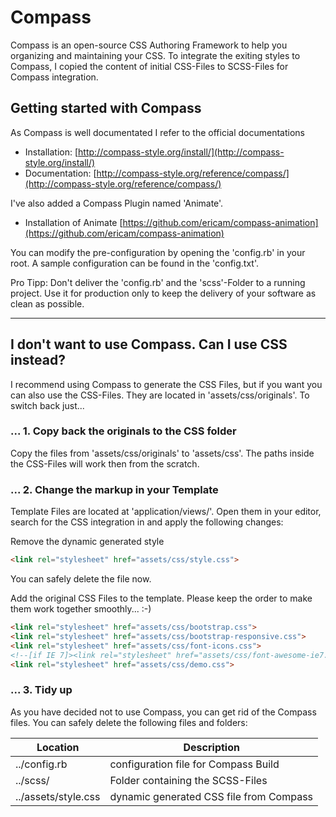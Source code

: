 Compass
=============================

Compass is an open-source CSS Authoring Framework to help you organizing and maintaining your CSS. 
To integrate the exiting styles to Compass, I copied the content of initial CSS-Files to SCSS-Files for Compass integration.


## Getting started with Compass
As Compass is well documentated I refer to the official documentations

* Installation: [http://compass-style.org/install/](http://compass-style.org/install/)
* Documentation: [http://compass-style.org/reference/compass/](http://compass-style.org/reference/compass/)

I've also added a Compass Plugin named 'Animate'.
* Installation of Animate [https://github.com/ericam/compass-animation](https://github.com/ericam/compass-animation)

You can modify the pre-configuration by opening the 'config.rb' in your root. A sample configuration can be found in the 'config.txt'.

Pro Tipp: Don't deliver the 'config.rb' and the 'scss'-Folder to a running project. Use it for production only to keep the delivery of your software as clean as possible.

***


## I don't want to use Compass. Can I use CSS instead?
I recommend using Compass to generate the CSS Files, but if you want you can also use the CSS-Files.
They are located in 'assets/css/originals'. To switch back just...

### ... 1. Copy back the originals to the CSS folder
Copy the files from 'assets/css/originals' to 'assets/css'. The paths inside the CSS-Files will work then from the scratch.

### ... 2. Change the markup in your Template
Template Files are located at 'application/views/'. Open them in your editor, search for the CSS integration in <head> and apply the following changes:

Remove the dynamic generated style
```html
<link rel="stylesheet" href="assets/css/style.css">
```
You can safely delete the file now.

Add the original CSS Files to the template. Please keep the order to make them work together smoothly... :-)
```html
<link rel="stylesheet" href="assets/css/bootstrap.css">
<link rel="stylesheet" href="assets/css/bootstrap-responsive.css">
<link rel="stylesheet" href="assets/css/font-icons.css">
<!--[if IE 7]><link rel="stylesheet" href="assets/css/font-awesome-ie7.min.css"><![endif]-->
<link rel="stylesheet" href="assets/css/demo.css">
```

### ... 3. Tidy up
As you have decided not to use Compass, you can get rid of the Compass files. You can safely delete the following files and folders:

Location  | Description
  ------------- | -------------
  ../config.rb  | configuration file for Compass Build
  ../scss/  | Folder containing the SCSS-Files
  ../assets/style.css  | dynamic generated CSS file from Compass


